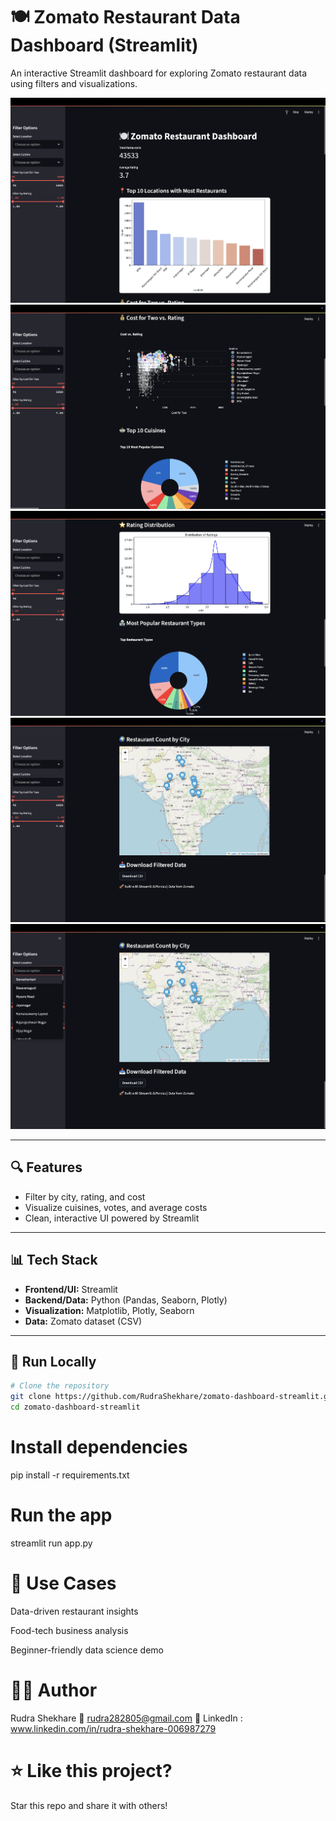 # 🍽️ Zomato Restaurant Data Dashboard (Streamlit)

An interactive Streamlit dashboard for exploring Zomato restaurant data using filters and visualizations.

![screenshot1](assets/sc1.png)
![screenshot2](assets/sc2.png)
![screenshot3](assets/sc3.png)
![screenshot4](assets/sc4.png)
![screenshot5](assets/sc5.png)


---

## 🔍 Features

- Filter by city, rating, and cost
- Visualize cuisines, votes, and average costs
- Clean, interactive UI powered by Streamlit

---

## 📊 Tech Stack

- **Frontend/UI:** Streamlit
- **Backend/Data:** Python (Pandas, Seaborn, Plotly)
- **Visualization:** Matplotlib, Plotly, Seaborn
- **Data:** Zomato dataset (CSV)

---

## 🚀 Run Locally

```bash
# Clone the repository
git clone https://github.com/RudraShekhare/zomato-dashboard-streamlit.git
cd zomato-dashboard-streamlit
```

# Install dependencies
pip install -r requirements.txt

# Run the app
streamlit run app.py


# 🧠 Use Cases
Data-driven restaurant insights

Food-tech business analysis

Beginner-friendly data science demo

# 🙋‍♂️ Author
Rudra Shekhare
📧 rudra282805@gmail.com
🔗 LinkedIn : www.linkedin.com/in/rudra-shekhare-006987279

# ⭐ Like this project?
Star this repo and share it with others!
